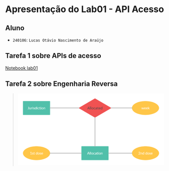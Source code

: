 # Apresentação do Lab01 - API Acesso

## Aluno
* `240106`: `Lucas Otávio Nascimento de Araújo`

## Tarefa 1 sobre APIs de acesso

[Notebook lab01](https://github.com/Lucas-Otavio/MC536-Banco-de-Dados/tree/main/lab01/notebook/lab01-api.ipynb)

## Tarefa 2 sobre Engenharia Reversa
> ![Diagrama de Orquestração](images/lab01.png)
